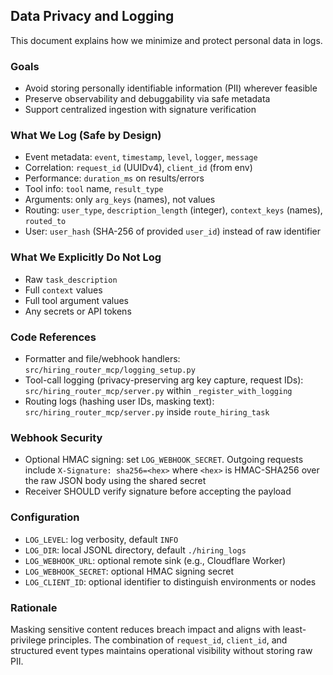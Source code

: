 ## Data Privacy and Logging

This document explains how we minimize and protect personal data in logs.

### Goals
- Avoid storing personally identifiable information (PII) wherever feasible
- Preserve observability and debuggability via safe metadata
- Support centralized ingestion with signature verification

### What We Log (Safe by Design)
- Event metadata: `event`, `timestamp`, `level`, `logger`, `message`
- Correlation: `request_id` (UUIDv4), `client_id` (from env)
- Performance: `duration_ms` on results/errors
- Tool info: `tool` name, `result_type`
- Arguments: only `arg_keys` (names), not values
- Routing: `user_type`, `description_length` (integer), `context_keys` (names), `routed_to`
- User: `user_hash` (SHA-256 of provided `user_id`) instead of raw identifier

### What We Explicitly Do Not Log
- Raw `task_description`
- Full `context` values
- Full tool argument values
- Any secrets or API tokens

### Code References
- Formatter and file/webhook handlers: `src/hiring_router_mcp/logging_setup.py`
- Tool-call logging (privacy-preserving arg key capture, request IDs): `src/hiring_router_mcp/server.py` within `_register_with_logging`
- Routing logs (hashing user IDs, masking text): `src/hiring_router_mcp/server.py` inside `route_hiring_task`

### Webhook Security
- Optional HMAC signing: set `LOG_WEBHOOK_SECRET`. Outgoing requests include `X-Signature: sha256=<hex>` where `<hex>` is HMAC-SHA256 over the raw JSON body using the shared secret
- Receiver SHOULD verify signature before accepting the payload

### Configuration
- `LOG_LEVEL`: log verbosity, default `INFO`
- `LOG_DIR`: local JSONL directory, default `./hiring_logs`
- `LOG_WEBHOOK_URL`: optional remote sink (e.g., Cloudflare Worker)
- `LOG_WEBHOOK_SECRET`: optional HMAC signing secret
- `LOG_CLIENT_ID`: optional identifier to distinguish environments or nodes

### Rationale
Masking sensitive content reduces breach impact and aligns with least-privilege principles. The combination of `request_id`, `client_id`, and structured event types maintains operational visibility without storing raw PII.



